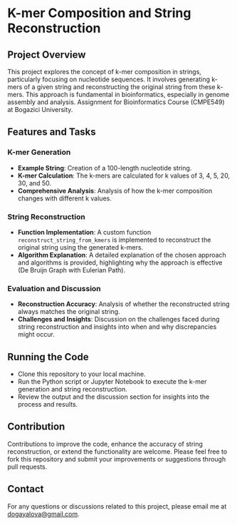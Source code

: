 # K-mer Composition and String Reconstruction

## Project Overview
This project explores the concept of k-mer composition in strings, particularly focusing on nucleotide sequences. It involves generating k-mers of a given string and reconstructing the original string from these k-mers. This approach is fundamental in bioinformatics, especially in genome assembly and analysis. Assignment for Bioinformatics Course (CMPE549) at Bogazici University.

## Features and Tasks

### K-mer Generation
- **Example String**: Creation of a 100-length nucleotide string.
- **K-mer Calculation**: The k-mers are calculated for k values of 3, 4, 5, 20, 30, and 50.
- **Comprehensive Analysis**: Analysis of how the k-mer composition changes with different k values.

### String Reconstruction
- **Function Implementation**: A custom function `reconstruct_string_from_kmers` is implemented to reconstruct the original string using the generated k-mers.
- **Algorithm Explanation**: A detailed explanation of the chosen approach and algorithms is provided, highlighting why the approach is effective (De Bruijn Graph with Eulerian Path).

### Evaluation and Discussion
- **Reconstruction Accuracy**: Analysis of whether the reconstructed string always matches the original string.
- **Challenges and Insights**: Discussion on the challenges faced during string reconstruction and insights into when and why discrepancies might occur.

## Running the Code
- Clone this repository to your local machine.
- Run the Python script or Jupyter Notebook to execute the k-mer generation and string reconstruction.
- Review the output and the discussion section for insights into the process and results.

## Contribution
Contributions to improve the code, enhance the accuracy of string reconstruction, or extend the functionality are welcome. Please feel free to fork this repository and submit your improvements or suggestions through pull requests.

## Contact
For any questions or discussions related to this project, please email me at [dogayalova@gmail.com](mailto:dogayalova@gmail.com).
